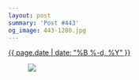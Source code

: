 ```yaml
---
layout: post
summary: 'Post #443'
og_image: 443-1280.jpg
---
```


<div class="post">
 <time>
  <a href="/443">
   {{ page.date | date: "%B %-d, %Y" }}
  </a>
 </time>
 <a href="/443">
  <figure data-taken="10/30/2015">
   <img sizes="(min-width: 700px) 50vw, calc(100vw - 2rem)" src="{{ site.assets_url }}/443-640.jpg" srcset="{{ site.assets_url }}/443-1280.jpg 1280w, {{ site.assets_url }}/443-960.jpg 960w, {{ site.assets_url }}/443-640.jpg 640w, {{ site.assets_url }}/443-320.jpg 320w"/>
  </figure>
 </a>
</div>
